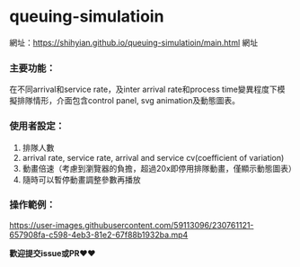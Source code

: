 # queuing-simulatioin
網址：https://shihyian.github.io/queuing-simulatioin/main.html
網址

### 主要功能：
在不同arrival和service rate，及inter arrival rate和process time變異程度下模擬排隊情形，介面包含control panel, svg animation及動態圖表。

### 使用者設定：
1. 排隊人數
2. arrival rate, service rate, arrival and service cv(coefficient of variation)
3. 動畫倍速（考慮到瀏覽器的負擔，超過20x即停用排隊動畫，僅顯示動態圖表）
4. 隨時可以暫停動畫調整參數再播放

### 操作範例：
https://user-images.githubusercontent.com/59113096/230761121-657908fa-c598-4eb3-81e2-67f88b1932ba.mp4

**歡迎提交issue或PR❤❤**

